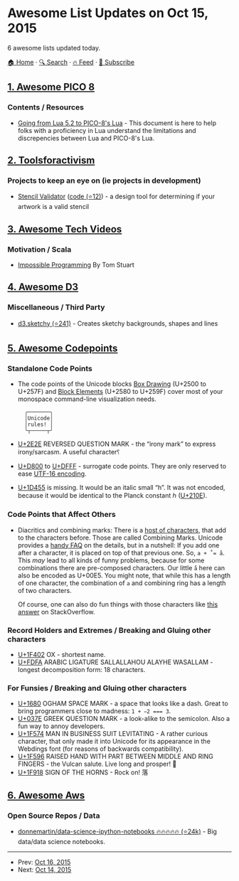# Awesome List Updates on Oct 15, 2015

6 awesome lists updated today.

[🏠 Home](/README.md) · [🔍 Search](https://test.trackawesomelist.com/search/) · [🔥 Feed](https://test.trackawesomelist.com/feed.xml) · [📮 Subscribe](https://trackawesomelist.us17.list-manage.com/subscribe?u=d2f0117aa829c83a63ec63c2f&id=36a103854c)



## [1. Awesome PICO 8](/content/pico-8/awesome-PICO-8/README.md)

### Contents / Resources

*   [Going from Lua 5.2 to PICO-8's Lua](https://gist.github.com/josefnpat/bfe4aaa5bbb44f572cd0) - This document is here to help folks with a proficiency in Lua understand the limitations and discrepencies between Lua and PICO-8's Lua.

## [2. Toolsforactivism](/content/drewrwilson/toolsforactivism/README.md)

### Projects to keep an eye on (ie projects in development)

*   [Stencil Validator](https://drewrwilson.com/stencilvalidator/) ([code (⭐12)](https://github.com/drewrwilson/stencilvalidator)) - a design tool for determining if your artwork is a valid stencil

## [3. Awesome Tech Videos](/content/lucasviola/awesome-tech-videos/README.md)

### Motivation / Scala

*   [Impossible Programming](https://www.youtube.com/watch?v=hN63FOa_Gp4) By Tom Stuart

## [4. Awesome D3](/content/wbkd/awesome-d3/README.md)

### Miscellaneous / Third Party

*   [d3.sketchy (⭐241)](https://github.com/sebastian-meier/d3.sketchy) - Creates sketchy backgrounds, shapes and lines

## [5. Awesome Codepoints](/content/Codepoints/awesome-codepoints/README.md)

### Standalone Code Points

*   The code points of the Unicode blocks [Box
    Drawing](https://codepoints.net/box_drawing) (U+2500 to U+257F) and [Block
    Elements](https://codepoints.net/block_elements) (U+2580 to U+259F) cover
    most of your monospace command-line visualization needs.

          ╭───────╮
          │Unicode│
          │rules! │
          ╰┬─────┬╯
*   [U+2E2E](https://codepoints.net/U+2E2E) REVERSED QUESTION MARK - the “irony
    mark” to express irony/sarcasm. A useful character⸮
*   [U+D800](https://codepoints.net/U+D800) to
    [U+DFFF](https://codepoints.net/U+DFFF) - surrogate code points. They are
    only reserved to ease [UTF-16
    encoding](https://en.wikipedia.org/wiki/UTF-16).
*   [U+1D455](https://codepoints.net/U+1D455) is missing. It would be an italic
    small “h”. It was not encoded, because it would be identical to the Planck
    constant ℎ ([U+210E](https://codepoints.net/U+210E)).

### Code Points that Affect Others

*   Diacritics and combining marks: There is a [host of
    characters](https://codepoints.net/search?gc=Mn), that add
    to the characters before. Those are called Combining Marks. Unicode
    provides a [handy FAQ](http://unicode.org/faq/char_combmark.html) on the
    details, but in a nutshell: If you add one after a character, it is placed
    on top of that previous one. So, `a + ̊ = å`. This *may* lead to all kinds
    of funny problems, because for some combinations there are pre-composed
    characters. Our little `å` here can also be encoded as U+00E5. You might
    note, that while this has a length of one character, the combination of `a`
    and combining ring has a length of two characters.

    Of course, one can also do fun things with those characters like
    [this answer](http://stackoverflow.com/a/1732454/113195) on StackOverflow.

### Record Holders and Extremes / Breaking and Gluing other characters

*   [U+1F402](https://codepoints.net/U+1F402) OX - shortest name.
*   [U+FDFA](https://codepoints.net/U+FDFA) ARABIC LIGATURE SALLALLAHOU ALAYHE
    WASALLAM - longest decomposition form: 18 characters.

### For Funsies / Breaking and Gluing other characters

*   [U+1680](https://codepoints.net/U+1680) OGHAM SPACE MARK - a space that looks
    like a dash. Great to bring programmers close to madness: `1 +  2 === 3`.
*   [U+037E](https://codepoints.net/U+037E) GREEK QUESTION MARK - a look-alike to
    the semicolon. Also a fun way to annoy developers.
*   [U+1F574](https://codepoints.net/U+1F574) MAN IN BUSINESS SUIT LEVITATING -
    A rather curious character, that only made it into Unicode for its
    appearance in the Webdings font (for reasons of backwards compatibility).
*   [U+1F596](https://codepoints.net/U+1F596) RAISED HAND WITH PART BETWEEN
    MIDDLE AND RING FINGERS - the Vulcan salute. Live long and prosper!
    
*   [U+1F918](https://codepoints.net/U+1F918) SIGN OF THE HORNS - Rock on!
    落

## [6. Awesome Aws](/content/donnemartin/awesome-aws/README.md)

### Open Source Repos / Data

*   [donnemartin/data-science-ipython-notebooks :fire::fire::fire::fire::fire: (⭐24k)](https://github.com/donnemartin/data-science-ipython-notebooks) - Big data/data science notebooks.

---

- Prev: [Oct 16, 2015](/content/2015/10/16/README.md)
- Next: [Oct 14, 2015](/content/2015/10/14/README.md)